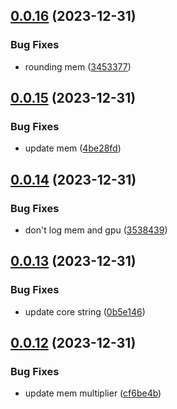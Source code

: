 ## [0.0.16](https://github.com/technovangelist/obm/compare/v0.0.15...v0.0.16) (2023-12-31)


### Bug Fixes

* rounding mem ([3453377](https://github.com/technovangelist/obm/commit/3453377bcd4e2f7dfcce68d49ed2043469bc4690))



## [0.0.15](https://github.com/technovangelist/obm/compare/v0.0.14...v0.0.15) (2023-12-31)


### Bug Fixes

* update mem ([4be28fd](https://github.com/technovangelist/obm/commit/4be28fdeeb276041c4893e1f66109c484dbe55ab))



## [0.0.14](https://github.com/technovangelist/obm/compare/v0.0.13...v0.0.14) (2023-12-31)


### Bug Fixes

* don't log mem and gpu ([3538439](https://github.com/technovangelist/obm/commit/3538439f2053fd1dd5662343e21948d5e6eec5e7))



## [0.0.13](https://github.com/technovangelist/obm/compare/v0.0.12...v0.0.13) (2023-12-31)


### Bug Fixes

* update core string ([0b5e146](https://github.com/technovangelist/obm/commit/0b5e146b9e4cb99108b7a224979ad896c7fe1878))



## [0.0.12](https://github.com/technovangelist/obm/compare/v0.0.11...v0.0.12) (2023-12-31)


### Bug Fixes

* update mem multiplier ([cf6be4b](https://github.com/technovangelist/obm/commit/cf6be4b67239636cfbd61adac8436a9634e44e11))




